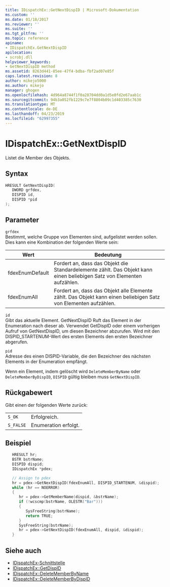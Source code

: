 ```yaml
---
title: IDispatchEx::GetNextDispID | Microsoft-Dokumentation
ms.custom: ''
ms.date: 01/18/2017
ms.reviewer: ''
ms.suite: ''
ms.tgt_pltfrm: ''
ms.topic: reference
apiname:
- IDispatchEx.GetNextDispID
apilocation:
- scrobj.dll
helpviewer_keywords:
- GetNextDispID method
ms.assetid: 8263d441-85ee-47f4-bdba-fbf2ad07e85f
caps.latest.revision: 8
author: mikejo5000
ms.author: mikejo
manager: ghogen
ms.openlocfilehash: 4d964a8744f1f0a28704dd0a1d5e0fd2e67aab1c
ms.sourcegitcommit: 94b3a052fb1229c7e7f8804b09c1d403385c7630
ms.translationtype: MT
ms.contentlocale: de-DE
ms.lasthandoff: 04/23/2019
ms.locfileid: "62997355"
---
```

# <a name="idispatchexgetnextdispid"></a>IDispatchEx::GetNextDispID

Listet die Member des Objekts.

## <a name="syntax"></a>Syntax

```cpp
HRESULT GetNextDispID(
   DWORD grfdex,
   DISPID id,
   DISPID *pid
);
```

## <a name="parameters"></a>Parameter

`grfdex`\
Bestimmt, welche Gruppe von Elementen sind, aufgelistet werden sollen. Dies kann eine Kombination der folgenden Werte sein:

|Wert|Bedeutung|
|-----------|-------------|
|fdexEnumDefault|Fordert an, dass das Objekt die Standardelemente zählt. Das Objekt kann einen beliebigen Satz von Elementen aufzählen.|
|fdexEnumAll|Fordert an, dass das Objekt alle Elemente zählt. Das Objekt kann einen beliebigen Satz von Elementen aufzählen.|

`id`\
Gibt das aktuelle Element. GetNextDispID Ruft das Element in der Enumeration nach dieser ab. Verwendet GetDispID oder einem vorherigen Aufruf von GetNextDispID, um diesen Bezeichner abzurufen. Wird mit den DISPID_STARTENUM-Wert des ersten Elements den ersten Bezeichner abgerufen.

`pid`\
Adresse des einen DISPID-Variable, die den Bezeichner des nächsten Elements in der Enumeration empfängt.

Wenn ein Element, indem gelöscht wird `DeleteMemberByName` oder `DeleteMemberByDispID`, `DISPID` gültig bleiben muss `GetNextDispID`.

## <a name="return-value"></a>Rückgabewert

Gibt einen der folgenden Werte zurück:

|||
|-|-|
|`S_OK`|Erfolgreich.|
|`S_FALSE`|Enumeration erfolgt.|

## <a name="example"></a>Beispiel

```cpp
   HRESULT hr;
   BSTR bstrName;
   DISPID dispid;
   IDispatchEx *pdex;

   // Assign to pdex
   hr = pdex->GetNextDispID(fdexEnumAll, DISPID_STARTENUM, &dispid);
   while (hr == NOERROR)
   {
      hr = pdex->GetMemberName(dispid, &bstrName);
      if (!wcscmp(bstrName, OLESTR("Bar")))
      {
         SysFreeString(bstrName);
         return TRUE;
      }
      SysFreeString(bstrName);
      hr = pdex->GetNextDispID(fdexEnumAll, dispid, &dispid);
   }
```

## <a name="see-also"></a>Siehe auch

- [IDispatchEx-Schnittstelle](../../winscript/reference/idispatchex-interface.md)
- [IDispatchEx::GetDispID](../../winscript/reference/idispatchex-getdispid.md)
- [IDispatchEx::DeleteMemberByName](../../winscript/reference/idispatchex-deletememberbyname.md)
- [IDispatchEx::DeleteMemberByDispID](../../winscript/reference/idispatchex-deletememberbydispid.md)